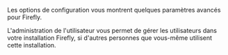 Les options de configuration vous montrent quelques paramètres avancés pour Firefly.

L'administration de l'utilisateur vous permet de gérer les utilisateurs dans votre installation Firefly, si d'autres personnes que vous-même utilisent cette installation.
